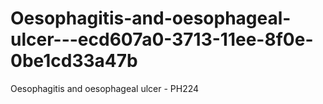 # Oesophagitis-and-oesophageal-ulcer---ecd607a0-3713-11ee-8f0e-0be1cd33a47b
Oesophagitis and oesophageal ulcer - PH224
